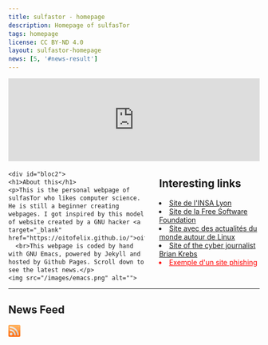 ```yaml
---
title: sulfastor - homepage
description: Homepage of sulfasTor
tags: homepage
license: CC BY-ND 4.0
layout: sulfastor-homepage
news: [5, '#news-result']
---
```

<section id="content">

<iframe width="100%" height="166" scrolling="no" frameborder="no" src="https://w.soundcloud.com/player/?url=https%3A//api.soundcloud.com/tracks/329138143&amp;color=092b4d&amp;auto_play=false&amp;hide_related=false&amp;show_comments=true&amp;show_user=true&amp;show_reposts=false"></iframe>


  <div id="bloc1" style="float:right;width:40%;margin-left:2em;">
    <h1>Interesting links</h1>
    <!--==================================================================-->
    <li><a href="http://www.insa-lyon.fr" target="_blank">
	Site de l'INSA Lyon
    </a></li>
    <!--==================================================================-->
    <li><a href="http://www.fsf.org"  target="_blank">
	Site de la Free Software Foundation
    </a></li>
    <!--==================================================================-->
    <li><a href="http://www.linuxjournal.com" target="_blank">
	Site avec des actualités du monde autour de Linux
    </a></li>
    <!--==================================================================-->
    <li><a href="http://www.krebsonsecurity.com/">Site of the cyber journalist Brian Krebs</a></li>
    <li style="color: red;"><a  style="color: red;" href="/phishing_example/phishing_example.html">Exemple d'un site phishing</a></li>
  </div>
    
    <div id="bloc2">
    <h1>About this</h1>
    <p>This is the personal webpage of sulfasTor who likes computer science. He is still a beginner creating webpages. I got inspired by this model of website created by a GNU hacker <a target="_blank" href="https://oitofelix.github.io/">oitofelix</a>.
      <br>This webpage is coded by hand with GNU Emacs, powered by Jekyll and hosted by Github Pages. Scroll down to see the latest news.</p>
    <img src="/images/emacs.png" alt="">
  </div>
</section><hr>

<section id="news">
  <h1>News Feed</h1>
  <a href="/feed.xml">
    <img src="/images/rss-logo.png"
	 title="RSS 2.0"
	 alt="RSS 2.0"
	 width="24" height="24" /></a>

  <div id="news-result" />
</section>
